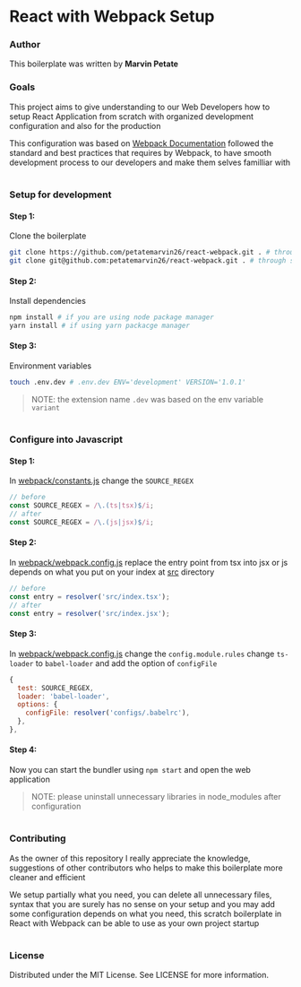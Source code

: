 # React with Webpack Setup

### Author

This boilerplate was written by **Marvin Petate**

### Goals

This project aims to give understanding to our Web Developers how to setup
React Application from scratch with organized development configuration and
also for the production

This configuration was based on [Webpack Documentation](https://webpack.js.org/guide) followed the standard and best practices that requires by Webpack, to have smooth
development process to our developers and make them selves familliar with

#

### Setup for development

#### Step 1:

Clone the boilerplate

```bash
git clone https://github.com/petatemarvin26/react-webpack.git . # through https
git clone git@github.com:petatemarvin26/react-webpack.git . # through ssh
```

#### Step 2:

Install dependencies

```bash
npm install # if you are using node package manager
yarn install # if using yarn packacge manager
```

#### Step 3:

Environment variables

```bash
touch .env.dev # .env.dev ENV='development' VERSION='1.0.1'
```

> NOTE: the extension name `.dev` was based on the env variable `variant`

#

### Configure into Javascript

#### Step 1:

In [webpack/constants.js](configs/webpack/constants.js) change the `SOURCE_REGEX`

```javascript
// before
const SOURCE_REGEX = /\.(ts|tsx)$/i;
// after
const SOURCE_REGEX = /\.(js|jsx)$/i;
```

#### Step 2:

In [webpack/webpack.config.js](configs/webpack/webpack.config.js) replace the entry point from tsx into jsx or js depends on what you put on your index at [src](src) directory

```javascript
// before
const entry = resolver('src/index.tsx');
// after
const entry = resolver('src/index.jsx');
```

#### Step 3:

In [webpack/webpack.config.js](configs/webpack/webpack.config.js) change the `config.module.rules` change `ts-loader` to `babel-loader` and add the option of `configFile`

```javascript
{
  test: SOURCE_REGEX,
  loader: 'babel-loader',
  options: {
    configFile: resolver('configs/.babelrc'),
  },
},
```

#### Step 4:

Now you can start the bundler using `npm start` and open the web application

> NOTE: please uninstall unnecessary libraries in node_modules after configuration

#

### Contributing

As the owner of this repository I really appreciate the knowledge, suggestions of other contributors who helps to make this boilerplate more cleaner and efficient

We setup partially what you need, you can delete all unnecessary files, syntax that you are surely has no sense on your setup and you may add some configuration depends on what you need, this scratch boilerplate in React with Webpack can be able to use as your own project startup

#

### License

Distributed under the MIT License. See LICENSE for more information.
